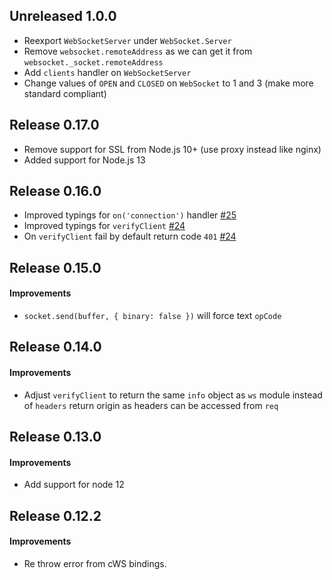 ## Unreleased 1.0.0

* Reexport `WebSocketServer` under `WebSocket.Server`
* Remove `websocket.remoteAddress` as we can get it from `websocket._socket.remoteAddress`
* Add `clients` handler on `WebSocketServer`
* Change values of `OPEN` and `CLOSED` on `WebSocket` to 1 and 3 (make more standard compliant)

## Release 0.17.0

* Remove support for SSL from Node.js 10+ (use proxy instead like nginx)
* Added support for Node.js 13

## Release 0.16.0

* Improved typings for `on('connection')` handler [#25](https://github.com/ClusterWS/cWS/pull/25)
* Improved typings for `verifyClient` [#24](https://github.com/ClusterWS/cWS/pull/24)
* On `verifyClient` fail by default return code `401` [#24](https://github.com/ClusterWS/cWS/pull/24)

## Release 0.15.0
#### Improvements
* `socket.send(buffer, { binary: false })` will force text `opCode`

## Release 0.14.0
#### Improvements
* Adjust `verifyClient` to return the same `info` object as `ws` module instead of `headers` return origin as headers can be accessed from `req`

## Release 0.13.0
#### Improvements
* Add support for node 12

## Release 0.12.2
#### Improvements
* Re throw error from cWS bindings.

